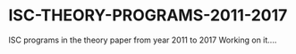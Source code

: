 # ISC-THEORY-PROGRAMS-2011-2017
ISC programs in the theory paper from year 2011 to 2017 
Working on it....
